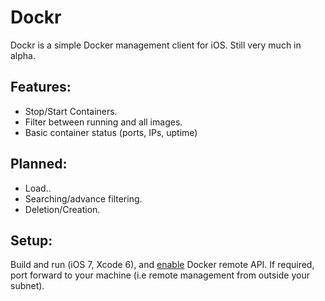 # Dockr
Dockr is a simple Docker management client for iOS. Still very much in alpha. 
## Features:
* Stop/Start Containers.
* Filter between running and all images.
* Basic container status (ports, IPs, uptime)

## Planned:
* Load..
* Searching/advance filtering.
* Deletion/Creation.

## Setup:
Build and run (iOS 7, Xcode 6), and [enable](http://www.virtuallyghetto.com/2014/07/quick-tip-how-to-enable-docker-remote-api.html) Docker remote API. 
If required, port forward to your machine (i.e remote management from outside your subnet).

